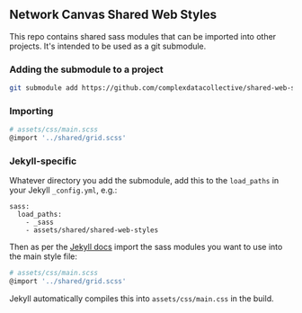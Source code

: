 ## Network Canvas Shared Web Styles

This repo contains shared sass modules that can be imported into other projects. It's intended to be used as a git submodule.

### Adding the submodule to a project

```bash
git submodule add https://github.com/complexdatacollective/shared-web-styles /assets/shared
```

### Importing
```bash
# assets/css/main.scss
@import '../shared/grid.scss'
```

### Jekyll-specific

Whatever directory you add the submodule, add this to the `load_paths` in your Jekyll `_config.yml`, e.g.:

```
sass:
  load_paths:
    - _sass
    - assets/shared/shared-web-styles
```


Then as per the [Jekyll docs](https://jekyllrb.com/docs/assets/) import the sass modules you want to use into the main style file:

```bash
# assets/css/main.scss
@import '../shared/grid.scss'
```

Jekyll automatically compiles this into `assets/css/main.css` in the build.
